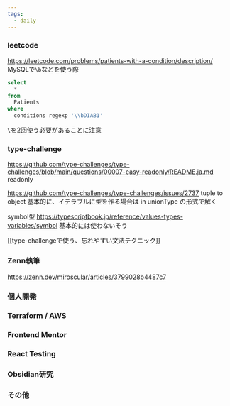 ```yaml
---
tags:
  - daily
---
```


### leetcode
https://leetcode.com/problems/patients-with-a-condition/description/
MySQLで`\b`などを使う際
```sql
select
  *
from
  Patients
where
  conditions regexp '\\bDIAB1'
```
`\`を2回使う必要があることに注意

### type-challenge 
https://github.com/type-challenges/type-challenges/blob/main/questions/00007-easy-readonly/README.ja.md
readonly

https://github.com/type-challenges/type-challenges/issues/2737
tuple to object
基本的に、イテラブルに型を作る場合は in unionType の形式で解く

symbol型
https://typescriptbook.jp/reference/values-types-variables/symbol
基本的には使わないそう

[[type-challengeで使う、忘れやすい文法テクニック]]

### Zenn執筆
https://zenn.dev/miroscular/articles/3799028b4487c7

### 個人開発

### Terraform / AWS

### Frontend Mentor

### React Testing

### Obsidian研究

### その他
